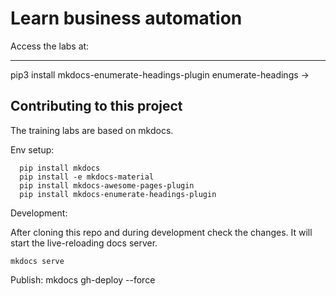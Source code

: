 # Learn business automation 
Access the labs at:

---
pip3 install mkdocs-enumerate-headings-plugin
enumerate-headings ->

## Contributing to this project

The training labs are based on mkdocs.

Env setup: 

```
  pip install mkdocs
  pip install -e mkdocs-material
  pip install mkdocs-awesome-pages-plugin
  pip install mkdocs-enumerate-headings-plugin
```

Development: 

After cloning this repo and during development check the changes. It will start the live-reloading docs server.

```
mkdocs serve
````

Publish:
mkdocs gh-deploy --force




